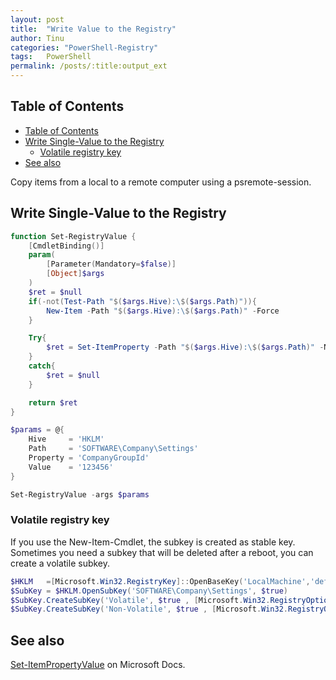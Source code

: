 ```yaml
---
layout: post
title:  "Write Value to the Registry"
author: Tinu
categories: "PowerShell-Registry"
tags:   PowerShell
permalink: /posts/:title:output_ext
---
```


## Table of Contents

- [Table of Contents](#table-of-contents)
- [Write Single-Value to the Registry](#write-single-value-to-the-registry)
  - [Volatile registry key](#volatile-registry-key)
- [See also](#see-also)

Copy items from a local to a remote computer using a psremote-session.

## Write Single-Value to the Registry

````powershell
function Set-RegistryValue {
    [CmdletBinding()]
    param(
        [Parameter(Mandatory=$false)]
        [Object]$args
    )
    $ret = $null
    if(-not(Test-Path "$($args.Hive):\$($args.Path)")){
        New-Item -Path "$($args.Hive):\$($args.Path)" -Force
    }

    Try{
        $ret = Set-ItemProperty -Path "$($args.Hive):\$($args.Path)" -Name $($args.Property) -value $($args.Value) -PassThru
    }
    catch{
        $ret = $null
    }

    return $ret
}

$params = @{
    Hive     = 'HKLM'
    Path     = 'SOFTWARE\Company\Settings'
    Property = 'CompanyGroupId'
    Value    = '123456'
}

Set-RegistryValue -args $params
````

### Volatile registry key

If you use the New-Item-Cmdlet, the subkey is created as stable key. Sometimes you need a subkey that will be deleted after a reboot, you can create a volatile subkey.

````powershell
$HKLM   =[Microsoft.Win32.RegistryKey]::OpenBaseKey('LocalMachine','default')
$SubKey = $HKLM.OpenSubKey('SOFTWARE\Company\Settings', $true)
$SubKey.CreateSubKey('Volatile', $true , [Microsoft.Win32.RegistryOptions]::Volatile)
$SubKey.CreateSubKey('Non-Volatile', $true , [Microsoft.Win32.RegistryOptions]::None)
````

## See also

[Set-ItemPropertyValue](https://docs.microsoft.com/en-us/powershell/module/microsoft.powershell.management/set-itemproperty?view=powershell-6) on Microsoft Docs.
